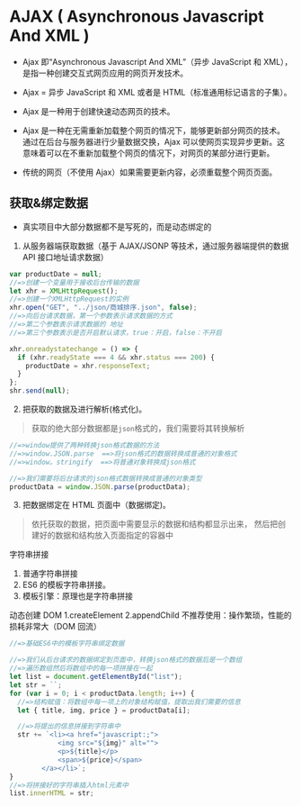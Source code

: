 # AJAX ( Asynchronous Javascript And XML )

- Ajax 即“Asynchronous Javascript And XML”（异步 JavaScript 和 XML），是指一种创建交互式网页应用的网页开发技术。

- Ajax = 异步 JavaScript 和 XML 或者是 HTML（标准通用标记语言的子集）。

- Ajax 是一种用于创建快速动态网页的技术。

- Ajax 是一种在无需重新加载整个网页的情况下，能够更新部分网页的技术。通过在后台与服务器进行少量数据交换，Ajax 可以使网页实现异步更新。这意味着可以在不重新加载整个网页的情况下，对网页的某部分进行更新。

- 传统的网页（不使用 Ajax）如果需要更新内容，必须重载整个网页页面。

## 获取&绑定数据

- 真实项目中大部分数据都不是写死的，而是动态绑定的

1. 从服务器端获取数据（基于 AJAX/JSONP 等技术，通过服务器端提供的数据 API 接口地址请求数据）

```javascript
var productDate = null;
//=>创建一个变量用于接收后台传输的数据
let xhr = XMLHttpRequest();
//=>创建一个XMLHttpRequest的实例
xhr.open("GET", "../json/商城排序.json", false);
//=>向后台请求数据，第一个参数表示请求数据的方式
//=>第二个参数表示请求数据的 地址
//=>第三个参数表示是否开启默认请求，true：开启，false：不开启

xhr.onreadystatechange = () => {
  if (xhr.readyState === 4 && xhr.status === 200) {
    productDate = xhr.responseText;
  }
};
shr.send(null);
```

2. 把获取的数据及进行解析(格式化)。

> 获取的绝大部分数据都是`json`格式的，我们需要将其转换解析

```javascript
//=>window提供了两种转换json格式数据的方法
//=>window.JSON.parse  ==>将json格式的数据转换成普通的对象格式
//=>window。stringify  ==>将普通对象转换成json格式

//=>我们需要将后台请求的json格式数据转换成普通的对象类型
productData = window.JSON.parse(productData);
```

3. 把数据绑定在 HTML 页面中（数据绑定)。

> 依托获取的数据，把页面中需要显示的数据和结构都显示出来，
> 然后把创建好的数据和结构放入页面指定的容器中

字符串拼接

1. 普通字符串拼接
2. ES6 的模板字符串拼接。
3. 模板引擎：原理也是字符串拼接

动态创建 DOM
1.createElement
2.appendChild
不推荐使用：操作繁琐，性能的损耗非常大（DOM 回流）

```javascript
//=>基础ES6中的模板字符串绑定数据

//=>我们从后台请求的数据绑定到页面中，转换json格式的数据后是一个数组
//=>遍历数组然后将数组中的每一项拼接在一起
let list = document.getElementById("list");
let str = ``;
for (var i = 0; i < productData.length; i++) {
  //=>结构赋值：将数组中每一项上的对象结构赋值，提取出我们需要的信息
  let { title, img, price } = productData[i];

  //=>将提出的信息拼接到字符串中
  str += `<li><a href="javascript:;">
            <img src="${img}" alt="">
            <p>${title}</p>
            <span>${price}</span>
        </a></li>`;
}
//=>将拼接好的字符串插入html元素中
list.innerHTML = str;
```
